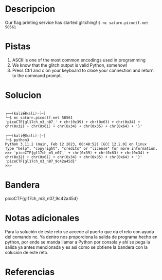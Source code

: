 # Descripcion
Our flag printing service has started glitching! `$ nc saturn.picoctf.net 50561`

# Pistas
1. ASCII is one of the most common encodings used in programming
2. We know that the glitch output is valid Python, somehow!
3. Press Ctrl and c on your keyboard to close your connection and return to the command prompt.

# Solucion
```
                                                                                                                                  
┌──(kali㉿kali)-[~]
└─$ nc saturn.picoctf.net 50561
'picoCTF{gl17ch_m3_n07_' + chr(0x39) + chr(0x63) + chr(0x34) + chr(0x32) + chr(0x61) + chr(0x34) + chr(0x35) + chr(0x64) + '}'
                                                                                                                                  
┌──(kali㉿kali)-[~]
└─$ python3          
Python 3.11.2 (main, Feb 12 2023, 00:48:52) [GCC 12.2.0] on linux
Type "help", "copyright", "credits" or "license" for more information.
>>> 'picoCTF{gl17ch_m3_n07_' + chr(0x39) + chr(0x63) + chr(0x34) + chr(0x32) + chr(0x61) + chr(0x34) + chr(0x35) + chr(0x64) + '}'
'picoCTF{gl17ch_m3_n07_9c42a45d}'
>>> 

```

# Bandera
picoCTF{gl17ch_m3_n07_9c42a45d}

# Notas adicionales
Para la solución de este reto se accede al puerto que da el reto con ayuda del comando nc. Ya dentro nos proporciona la salida de programa hecho en python, por ende se manda llamar a Python por consola y ahí se pega la salida ya antes mencionada y es así como se obtiene la bandera con la solución de este reto.


# Referencias